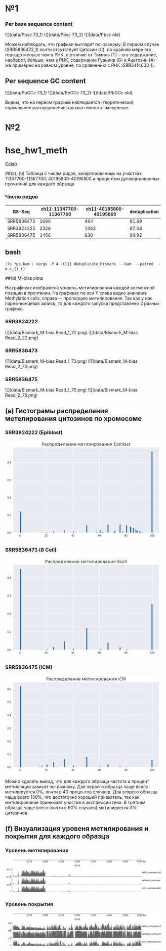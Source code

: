 # №1

### Per base sequence content
![](data/Pbsc 73_1)
![](data/Pbsc 73_2)
![](data/Pbsc old)

Можем наблюдать, что графики выглядят по-разному:
В первом случае (SRR5836473_1) почти отсутствует Цитозин (C), по крайней мере его гораздо меньше чем в РНК, в отличие от Тимина (T) – его содержание, наоборот, больше, чем в РНК, cодержание Гуанина (G) и Ацетозин (А) же примерно на равном уровне, по сравнению с РНК (SRR3414630_1).

## Per sequence GC content
![](data/PbGCc 73_1)
![](data/PbGCc 73_2)
![](data/PbGCc old)

Видим, что на первом графике наблюдается (теоретически) нормальное распределение, однако немного смещенное.

# №2

# hse_hw1_meth
[Colab](https://colab.research.google.com/drive/1adEVel6P7qKHvHKsaQzHZFRMijNlUubr?usp=sharing)

##(a), (b) Таблица с числм ридов, закартированных на участках 11347700-11367700; 40185800-40195800 и процентом дуплицированных прочтений для каждого образца

### Число ридов
BS-Seq | ch11: 11347700-11367700 | ch11: 40185800-40195800 | deduplication 
--- | --- | --- | ---
SRR5836473 | 1090 | 464 | 81.69
SRR3824222 | 2328 | 1062 | 97.08
SRR5836475 | 1456 | 630 | 90.92

## bash
```
!ls *pe.bam | xargs -P 4 -tI{} deduplicate_bismark  --bam  --paired  -o s_{} {}
```

##(d) M-bias plots

На графиках изображена уровень метилирования каждой возможной позиции в прочтении. На графиках по оси Y слева видно значение Methylation calls, справа -- пропорцию метилирования. Так как у нас парно-концевая запись, то для каждого запуска представлено 2 разных графика.

### SRR3824222
![](data/Bismark_M-bias Read_1_22.png)
![](data/Bismark_M-bias Read_2_22.png) 

### SRR5836473
![](data/Bismark_M-bias Read_1_73.png)
![](data/Bismark_M-bias Read_2_73.png) 

### SRR5836475
![](data/Bismark_M-bias Read_1_75.png)
![](data/Bismark_M-bias Read_2_75.png) 

## (e) Гистограмы распределения метелирования цитозинов по хромосоме
### SRR3824222 (Epiblast)
![](data/Epiblast.png)
### SRR5836473 (8 Cell)
![](data/8cell.png)
### SRR5836475 (ICM)
![](data/ICM.png)

Можно сделать вывод, что для каждого образца частота и процент метилляции зависят по-разному. Для первого образца чаще всего метилируется 0%, почти в 40 процентов случаев. Для второго образца чаще всего 100%, что достаточно хороший показатель, так как метилирование принимает участие в экспрессии гена. В третьем образце чаще всего (почти в 60% случаев) метилируется 0% цитозинов.

## (f) Визуализация уровеня метилирования и покрытия для каждого образца
### Уровень метилирования
![](data/plot_1.png)
### Уровень покрытия
![](data/plot_2.png)

